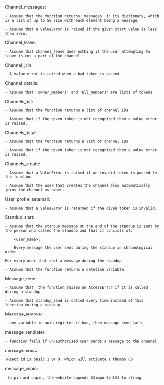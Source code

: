 Channel_messages: 

    - Assume that the function returns 'messages' in its dictionary, which is a list of up to 50 size with each element being a message. 

    - Assume that a ValueError is raised if the given start value is less than zero. 

Channel_leave: 

    - Assume that channel_leave does nothing if the user attempting to leave is not a part of the channel. 

Channel_join: 

    - A value error is raised when a bad token is passed 

Channel_details: 

    - Assume that 'owner_members' and 'all_members' are lists of tokens 

Channels_list: 

    - Assume that the function returns a list of channel IDs 

    - Assume that if the given token is not recognized then a value error is raised. 

Channels_listall: 

    - Assume that the function returns a list of channel IDs 

    - Assume that if the given token is not recognized then a value error is raised. 

Channels_create: 

    - Assume that a ValueError is raised if an invalid token is passed to the function 

    - Assume that the user that creates the channel also automatically joins the channel as owner. 

User_profile_setemail: 

    - Assume that a ValueError is returned if the given token is invalid. 

Standup_start: 

    - Assume that the standup message at the end of the standup is sent by the person who called the standup and that it consists of: 

        <user_name>: 

        Every message the user sent during the standup in chronological order 

    For every user that sent a message during the standup 

    - Assume that the function returns a datetime variable. 

Message_send: 

    - Assume that  the function raises an AccessError if it is called during a standup 

    - Assume that standup_send is called every time instead of this function during a standup 

Message_remove: 

    - any variable in auth_register if bad, then message_send fails

message_sendlater:

    - function fails if un-authorised user sends a message to the channel

message_react:

    -React id is basic 1 or 0, which will activate a thumbs up

message_unpin:

    -to pin and unpin, the website appends $$important$$ to string